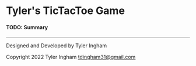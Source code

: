 # Tyler's TicTacToe Game

#### TODO: Summary

---

Designed and Developed by Tyler Ingham

Copyright 2022 Tyler Ingham <tdingham31@gmail.com>
